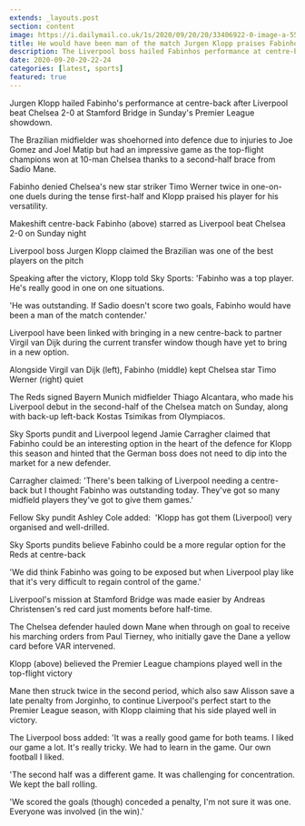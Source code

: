 ```yaml
---
extends: _layouts.post
section: content
image: https://i.dailymail.co.uk/1s/2020/09/20/20/33406922-0-image-a-55_1600629179820.jpg 
title: He would have been man of the match Jurgen Klopp praises Fabinho in Liverpools  win at Chelsea  
description: The Liverpool boss hailed Fabinhos performance at centre-back after Liverpool beat 10man Chelsea 2-0 at Stamford Bridge thanks to a second-half brace from Sadio Mane in west London. 
date: 2020-09-20-20-22-24 
categories: [latest, sports] 
featured: true 
--- 
```

Jurgen Klopp hailed Fabinho's performance at centre-back after Liverpool beat Chelsea 2-0 at Stamford Bridge in Sunday's Premier League showdown.

The Brazilian midfielder was shoehorned into defence due to injuries to Joe Gomez and Joel Matip but had an impressive game as the top-flight champions won at 10-man Chelsea thanks to a second-half brace from Sadio Mane.

Fabinho denied Chelsea's new star striker Timo Werner twice in one-on-one duels during the tense first-half and Klopp praised his player for his versatility.

Makeshift centre-back Fabinho (above) starred as Liverpool beat Chelsea 2-0 on Sunday night

Liverpool boss Jurgen Klopp claimed the Brazilian was one of the best players on the pitch

Speaking after the victory, Klopp told Sky Sports: 'Fabinho was a top player. He's really good in one on one situations. 

'He was outstanding. If Sadio doesn't score two goals, Fabinho would have been a man of the match contender.'  

Liverpool have been linked with bringing in a new centre-back to partner Virgil van Dijk during the current transfer window though have yet to bring in a new option. 

Alongside Virgil van Dijk (left), Fabinho (middle) kept Chelsea star Timo Werner (right) quiet

The Reds signed Bayern Munich midfielder Thiago Alcantara, who made his Liverpool debut in the second-half of the Chelsea match on Sunday, along with back-up left-back Kostas Tsimikas from Olympiacos. 

Sky Sports pundit and Liverpool legend Jamie Carragher claimed that Fabinho could be an interesting option in the heart of the defence for Klopp this season and hinted that the German boss does not need to dip into the market for a new defender.

Carragher claimed: 'There's been talking of Liverpool needing a centre-back but I thought Fabinho was outstanding today. They've got so many midfield players they've got to give them games.'

Fellow Sky pundit Ashley Cole added:  'Klopp has got them (Liverpool) very organised and well-drilled. 

Sky Sports pundits believe Fabinho could be a more regular option for the Reds at centre-back 

'We did think Fabinho was going to be exposed but when Liverpool play like that it's very difficult to regain control of the game.'  

Liverpool's mission at Stamford Bridge was made easier by Andreas Christensen's red card just moments before half-time. 

The Chelsea defender hauled down Mane when through on goal to receive his marching orders from Paul Tierney, who initially gave the Dane a yellow card before VAR intervened. 

Klopp (above) believed the Premier League champions played well in the top-flight victory

Mane then struck twice in the second period, which also saw Alisson save a late penalty from Jorginho, to continue Liverpool's perfect start to the Premier League season, with Klopp claiming that his side played well in victory. 

The Liverpool boss added: 'It was a really good game for both teams. I liked our game a lot. It's really tricky. We had to learn in the game. Our own football I liked. 

'The second half was a different game. It was challenging for concentration. We kept the ball rolling. 

'We scored the goals (though) conceded a penalty, I'm not sure it was one. Everyone was involved (in the win).'

